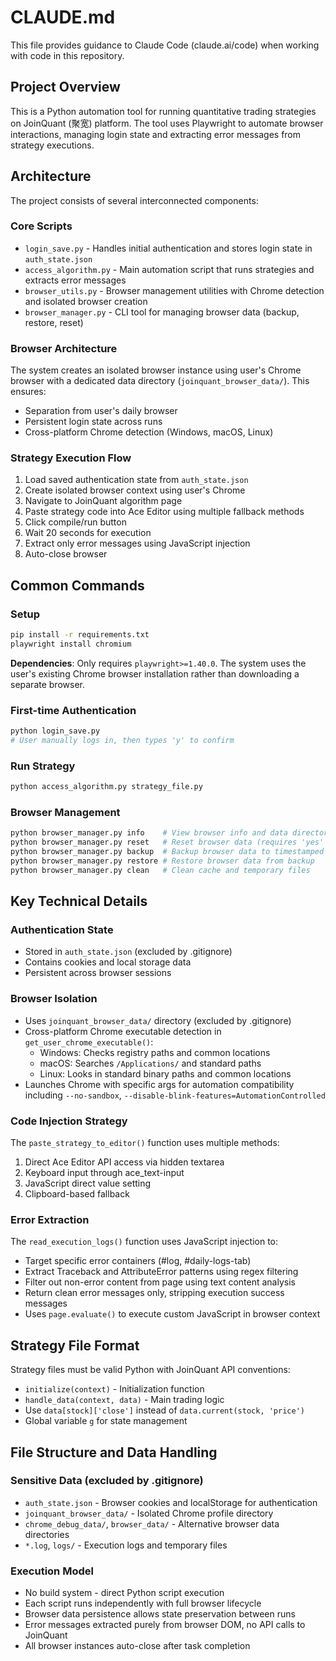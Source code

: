 # CLAUDE.md

This file provides guidance to Claude Code (claude.ai/code) when working with code in this repository.

## Project Overview

This is a Python automation tool for running quantitative trading strategies on JoinQuant (聚宽) platform. The tool uses Playwright to automate browser interactions, managing login state and extracting error messages from strategy executions.

## Architecture

The project consists of several interconnected components:

### Core Scripts
- `login_save.py` - Handles initial authentication and stores login state in `auth_state.json`
- `access_algorithm.py` - Main automation script that runs strategies and extracts error messages
- `browser_utils.py` - Browser management utilities with Chrome detection and isolated browser creation
- `browser_manager.py` - CLI tool for managing browser data (backup, restore, reset)

### Browser Architecture
The system creates an isolated browser instance using user's Chrome browser with a dedicated data directory (`joinquant_browser_data/`). This ensures:
- Separation from user's daily browser
- Persistent login state across runs
- Cross-platform Chrome detection (Windows, macOS, Linux)

### Strategy Execution Flow
1. Load saved authentication state from `auth_state.json`
2. Create isolated browser context using user's Chrome
3. Navigate to JoinQuant algorithm page
4. Paste strategy code into Ace Editor using multiple fallback methods
5. Click compile/run button
6. Wait 20 seconds for execution
7. Extract only error messages using JavaScript injection
8. Auto-close browser

## Common Commands

### Setup
```bash
pip install -r requirements.txt
playwright install chromium
```

**Dependencies**: Only requires `playwright>=1.40.0`. The system uses the user's existing Chrome browser installation rather than downloading a separate browser.

### First-time Authentication
```bash
python login_save.py
# User manually logs in, then types 'y' to confirm
```

### Run Strategy
```bash
python access_algorithm.py strategy_file.py
```

### Browser Management
```bash
python browser_manager.py info    # View browser info and data directory
python browser_manager.py reset   # Reset browser data (requires 'yes' confirmation)
python browser_manager.py backup  # Backup browser data to timestamped directory
python browser_manager.py restore # Restore browser data from backup
python browser_manager.py clean   # Clean cache and temporary files
```

## Key Technical Details

### Authentication State
- Stored in `auth_state.json` (excluded by .gitignore)
- Contains cookies and local storage data
- Persistent across browser sessions

### Browser Isolation
- Uses `joinquant_browser_data/` directory (excluded by .gitignore)
- Cross-platform Chrome executable detection in `get_user_chrome_executable()`:
  - Windows: Checks registry paths and common locations
  - macOS: Searches `/Applications/` and standard paths
  - Linux: Looks in standard binary paths and common locations
- Launches Chrome with specific args for automation compatibility including `--no-sandbox`, `--disable-blink-features=AutomationControlled`

### Code Injection Strategy
The `paste_strategy_to_editor()` function uses multiple methods:
1. Direct Ace Editor API access via hidden textarea
2. Keyboard input through ace_text-input
3. JavaScript direct value setting
4. Clipboard-based fallback

### Error Extraction
The `read_execution_logs()` function uses JavaScript injection to:
- Target specific error containers (#log, #daily-logs-tab)
- Extract Traceback and AttributeError patterns using regex filtering
- Filter out non-error content from page using text content analysis
- Return clean error messages only, stripping execution success messages
- Uses `page.evaluate()` to execute custom JavaScript in browser context

## Strategy File Format

Strategy files must be valid Python with JoinQuant API conventions:
- `initialize(context)` - Initialization function
- `handle_data(context, data)` - Main trading logic
- Use `data[stock]['close']` instead of `data.current(stock, 'price')`
- Global variable `g` for state management

## File Structure and Data Handling

### Sensitive Data (excluded by .gitignore)
- `auth_state.json` - Browser cookies and localStorage for authentication
- `joinquant_browser_data/` - Isolated Chrome profile directory
- `chrome_debug_data/`, `browser_data/` - Alternative browser data directories
- `*.log`, `logs/` - Execution logs and temporary files

### Execution Model
- No build system - direct Python script execution
- Each script runs independently with full browser lifecycle
- Browser data persistence allows state preservation between runs
- Error messages extracted purely from browser DOM, no API calls to JoinQuant
- All browser instances auto-close after task completion